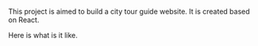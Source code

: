 This project is aimed to build a city tour guide website. It is created based on React.

Here is what is it like.


